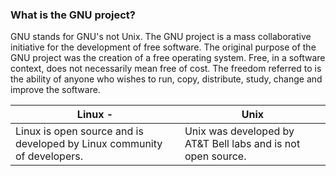 ### What is the GNU project?
GNU stands for GNU's not Unix. 
The GNU project is a mass collaborative initiative for the development of free software. 
The original purpose of the GNU project was the creation of a free operating system. Free, in a software context, does not necessarily mean free of cost. 
The freedom referred to is the ability of anyone who wishes to run, copy, distribute, study, change and improve the software.

| Linux  - | Unix |
|  - | --------------------------- |
| Linux is open source and is developed by Linux community of developers. |Unix was developed by AT&T Bell labs and is not open source.|
